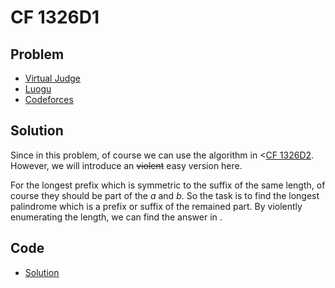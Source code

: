 # CF 1326D1

## Problem

- [Virtual Judge](https://vjudge.net/problem/CodeForces-1326D1)
- [Luogu](https://www.luogu.com.cn/problem/CF1326D1)
- [Codeforces](https://codeforces.com/problemset/problem/1326/D1)

## Solution

Since <data value="o{|}v{s}o{|}o{&le;}c{5000}"></data> in this problem, of course we can use the <data value="o{O}o{(}o{|}v{s}o{|}o{)}"></data> algorithm in <[CF 1326D2](/CF/1326/D2/english.md). However, we will introduce an ~~violent~~ easy version here.

For the longest prefix which is symmetric to the suffix of the same length, of course they should be part of the $a$ and $b$. So the task is to find the longest palindrome which is a prefix or suffix of the remained part. By violently enumerating the length, we can find the answer in <data value="o{O}o{(}o{|}v{s}o{|}p{c{2}}o{)}"></data>.

## Code

- [Solution](CF.1326D1.0.cpp)
